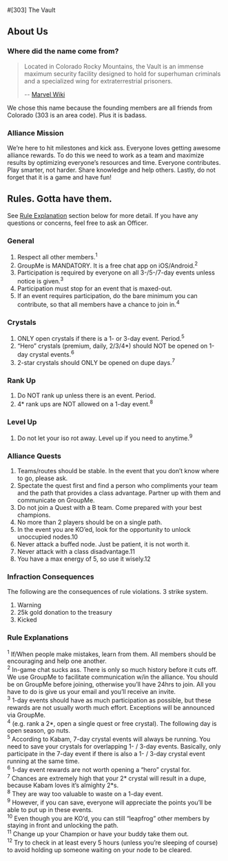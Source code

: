 ---
---

#[303] The Vault

## About Us
### Where did the name come from?
>Located in Colorado Rocky Mountains, the Vault is an immense maximum security facility designed to hold for superhuman criminals and a specialized wing for extraterrestrial prisoners.
>
> -- [Marvel Wiki](http://marvel.wikia.com/wiki/Vault_(Prison))

We chose this name because the founding members are all friends from Colorado (303 is an area code). Plus it is badass.

### Alliance Mission

We’re here to hit milestones and kick ass. Everyone loves getting awesome alliance rewards. To do this we need to work as a team and maximize results by optimizing everyone’s resources and time. Everyone contributes. Play smarter, not harder. Share knowledge and help others. Lastly, do not forget that it is a game and have fun!

## Rules. Gotta have them.
See [Rule Explanation](#rule-explanations) section below for more detail. If you have any questions or concerns, feel free to ask an Officer.

### General

1. Respect all other members.<sup>1
2. GroupMe is MANDATORY. It is a free chat app on iOS/Android.<sup>2
3. Participation is required by everyone on all 3-/5-/7-day events unless notice is given.<sup>3
4. Participation must stop for an event that is maxed-out.
5. If an event requires participation, do the bare minimum you can contribute, so that all members have a chance to join in.<sup>4

### Crystals

1. ONLY open crystals if there is a 1- or 3-day event. Period.<sup>5
2. “Hero” crystals (premium, daily, 2/3/4*) should NOT be opened on 1-day crystal events.<sup>6
3. 2-star crystals should ONLY be opened on dupe days.<sup>7

### Rank Up

1. Do NOT rank up unless there is an event. Period.
2. 4* rank ups are NOT allowed on a 1-day event.<sup>8

### Level Up

1. Do not let your iso rot away. Level up if you need to anytime.<sup>9

### Alliance Quests

1. Teams/routes should be stable. In the event that you don’t know where to go, please ask.
2. Spectate the quest first and find a person who compliments your team and the path that provides a class advantage. Partner up with them and communicate on GroupMe.
3. Do not join a Quest with a B team. Come prepared with your best champions.
4. No more than 2 players should be on a single path.
5. In the event you are KO’ed, look for the opportunity to unlock unoccupied nodes.10
6. Never attack a buffed node. Just be patient, it is not worth it.
7. Never attack with a class disadvantage.11
8. You have a max energy of 5, so use it wisely.12

### Infraction Consequences
The following are the consequences of rule violations. 3 strike system.

1. Warning
2. 25k gold donation to the treasury
3. Kicked


### Rule Explanations

<sup>1</sup>  If/When people make mistakes, learn from them. All members should be encouraging and help one another.  
<sup>2</sup>  In-game chat sucks ass. There is only so much history before it cuts off. We use GroupMe to facilitate communication w/in the alliance. You should be on GroupMe before joining, otherwise you’ll have 24hrs to join. All you have to do is give us your email and you’ll receive an invite.  
<sup>3</sup>  1-day events should have as much participation as possible, but these rewards are not usually worth much effort. Exceptions will be announced via GroupMe.  
<sup>4</sup>  (e.g. rank a 2\*, open a single quest or free crystal). The following day is open season, go nuts.  
<sup>5</sup>  According to Kabam, 7-day crystal events will always be running. You need to save your crystals for overlapping 1- / 3-day events. Basically, only participate in the 7-day event if there is also a 1- / 3-day crystal event running at the same time.  
<sup>6</sup>  1-day event rewards are not worth opening a “hero” crystal for.  
<sup>7</sup>  Chances are extremely high that your 2\* crystal will result in a dupe, because Kabam loves it’s almighty 2\*s.  
<sup>8</sup>  They are way too valuable to waste on a 1-day event.  
<sup>9</sup>  However, if you can save, everyone will appreciate the points you’ll be able to put up in these events.  
<sup>10</sup>  Even though you are KO’d, you can still “leapfrog” other members by staying in front and unlocking the path.  
<sup>11</sup>  Change up your Champion or have your buddy take them out.  
<sup>12</sup>  Try to check in at least every 5 hours (unless you’re sleeping of course) to avoid holding up someone waiting on your node to be cleared.  
